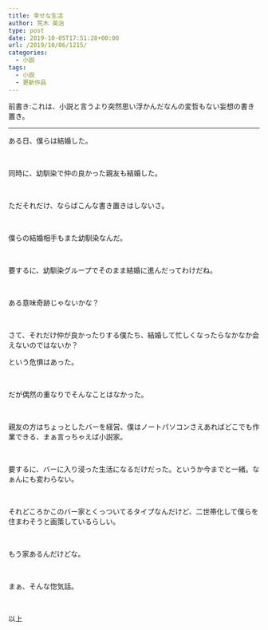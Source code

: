 ```yaml
---
title: 幸せな生活
author: 荒木 英治
type: post
date: 2019-10-05T17:51:28+00:00
url: /2019/10/06/1215/
categories:
  - 小説
tags:
  - 小説
  - 更新作品
---
```

前書き:これは、小説と言うより突然思い浮かんだなんの変哲もない妄想の書き置き。

* * *

ある日、僕らは結婚した。

&nbsp;

同時に、幼馴染で仲の良かった親友も結婚した。

&nbsp;

ただそれだけ、ならばこんな書き置きはしないさ。

&nbsp;

僕らの結婚相手もまた幼馴染なんだ。

&nbsp;

要するに、幼馴染グループでそのまま結婚に進んだってわけだね。

&nbsp;

ある意味奇跡じゃないかな？

&nbsp;

さて、それだけ仲が良かったりする僕たち、結婚して忙しくなったらなかなか会えないのではないか？

という危惧はあった。

&nbsp;

だが偶然の重なりでそんなことはなかった。

&nbsp;

親友の方はちょっとしたバーを経営、僕はノートパソコンさえあればどこでも作業できる、まぁ言っちゃえば小説家。

&nbsp;

要するに、バーに入り浸った生活になるだけだった。というか今までと一緒。なぁんにも変わらない。

&nbsp;

それどころかこのバー家とくっついてるタイプなんだけど、二世帯化して僕らを住まわそうと画策しているらしい。

&nbsp;

もう家あるんだけどな。

&nbsp;

まぁ、そんな惚気話。

&nbsp;

以上
